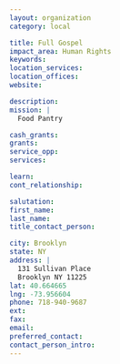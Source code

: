 ```yaml
---
layout: organization
category: local

title: Full Gospel
impact_area: Human Rights
keywords: 
location_services: 
location_offices: 
website: 

description: 
mission: |
  Food Pantry

cash_grants: 
grants: 
service_opp: 
services: 

learn: 
cont_relationship: 

salutation: 
first_name: 
last_name: 
title_contact_person: 

city: Brooklyn
state: NY
address: |
  131 Sullivan Place    
  Brooklyn NY 11225
lat: 40.664665
lng: -73.956604
phone: 718-940-9687
ext: 
fax: 
email: 
preferred_contact: 
contact_person_intro: 
---
```

